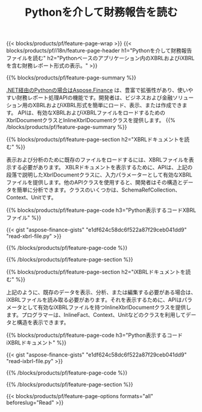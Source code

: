 ﻿---
title: Pythonを介して財務報告を読む
url: /ja/python-net/view/
description:  Pythonライブラリを介してXBRLおよびiXBRLファイルの財務レポートを表示するためのPythonコード。
---
{{< blocks/products/pf/feature-page-wrap >}}
{{< blocks/products/pf/i18n/feature-page-header h1="Pythonを介して財務報告ファイルを読む" h2="Pythonベースのアプリケーション内のXBRLおよびiXBRLを含む財務レポート形式の表示。" >}}

{{% blocks/products/pf/feature-page-summary %}}

[.NET経由のPythonの場合はAspose.Finance](https://products.aspose.com/finance/python-net/) は、豊富で拡張性があり、使いやすい財務レポート処理APIの機能です。開発者は、ビジネスおよび金融ソリューション用のXBRLおよびiXBRL形式を簡単にロード、表示、または作成できます。 APIは、有効なXBRLおよびiXBRLファイルをロードするためのXbrlDocumentクラスとInlineXbrlDocumentクラスを提供します。
{{% /blocks/products/pf/feature-page-summary %}}

{{% blocks/products/pf/feature-page-section h2="XBRLドキュメントを読む" %}}

表示および分析のために既存のファイルをロードするには、XBRLファイルを表示する必要があります。 XBLRドキュメントを表示するために、APIは、上記の段落で説明したXbrlDocumentクラスに、入力パラメーターとして有効なXBRLファイルを提供します。他のAPIクラスを使用すると、開発者はその構造とデータを簡単に分析できます。クラスのいくつかは、SchemaRefCollection、Context、Unitです。

{{% blocks/products/pf/feature-page-code h3="Python表示するコードXBRLファイル" %}}

{{< gist "aspose-finance-gists" "e1df624c58dc6f522a87f29ceb041dd9" "read-xbrl-file.py" >}} 

{{% /blocks/products/pf/feature-page-code %}}

{{% /blocks/products/pf/feature-page-section %}}

{{% blocks/products/pf/feature-page-section h2="iXBRLドキュメントを読む" %}}

上記のように、既存のデータを表示、分析、または編集する必要がある場合は、iXBRLファイルを読み取る必要があります。それを表示するために、APIはパラメータとして有効なiXBRLファイルを持つInlineXbrlDocumentクラスを提供します。プログラマーは、InlineFact、Context、Unitなどのクラスを利用してデータと構造を表示できます。 

{{% blocks/products/pf/feature-page-code h3="Python表示するコードiXBRLドキュメント" %}}

{{< gist "aspose-finance-gists" "e1df624c58dc6f522a87f29ceb041dd9" "read-ixbrl-file.py" >}}

{{% /blocks/products/pf/feature-page-code %}}

{{% /blocks/products/pf/feature-page-section %}}

{{< blocks/products/pf/feature-page-options formats="all" beforeslug="Read" >}}